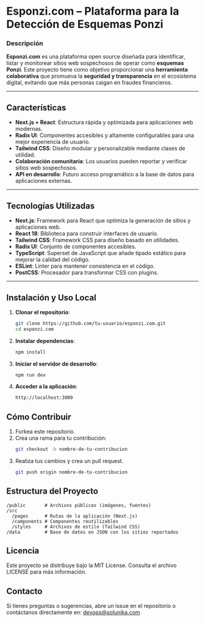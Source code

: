 # **Esponzi.com – Plataforma para la Detección de Esquemas Ponzi**

### **Descripción**
**Esponzi.com** es una plataforma open source diseñada para identificar, listar y monitorear sitios web sospechosos de operar como **esquemas Ponzi**. Este proyecto tiene como objetivo proporcionar una **herramienta colaborativa** que promueva la **seguridad y transparencia** en el ecosistema digital, evitando que más personas caigan en fraudes financieros.

---

## **Características**
- **Next.js + React**: Estructura rápida y optimizada para aplicaciones web modernas.
- **Radix UI**: Componentes accesibles y altamente configurables para una mejor experiencia de usuario.
- **Tailwind CSS**: Diseño modular y personalizable mediante clases de utilidad.
- **Colaboración comunitaria**: Los usuarios pueden reportar y verificar sitios web sospechosos.
- **API en desarrollo**: Futuro acceso programático a la base de datos para aplicaciones externas.

---

## **Tecnologías Utilizadas**
- **Next.js**: Framework para React que optimiza la generación de sitios y aplicaciones web.
- **React 18**: Biblioteca para construir interfaces de usuario.
- **Tailwind CSS**: Framework CSS para diseño basado en utilidades.
- **Radix UI**: Conjunto de componentes accesibles.
- **TypeScript**: Superset de JavaScript que añade tipado estático para mejorar la calidad del código.
- **ESLint**: Linter para mantener consistencia en el código.
- **PostCSS**: Procesador para transformar CSS con plugins.

---

## **Instalación y Uso Local**

1. **Clonar el repositorio**:
   ```bash
   git clone https://github.com/tu-usuario/esponzi.com.git
   cd esponzi.com
   ```
2. **Instalar dependencias**:
	```bash
	npm install
	```
3. **Iniciar el servidor de desarrollo**:
	```bash
	npm run dev
	```
4. **Acceder a la aplicación**:
	```bash
	http://localhost:3000
	```


## **Cómo Contribuir**

1.	Forkea este repositorio.
2.	Crea una rama para tu contribución:
	```bash
	git checkout -b nombre-de-tu-contribucion
	```
3.	Realiza tus cambios y crea un pull request.
	```bash
	git push origin nombre-de-tu-contribucion
	```


## **Estructura del Proyecto**
```
/public       # Archivos públicos (imágenes, fuentes)
/src          
  /pages      # Rutas de la aplicación (Next.js)
  /components # Componentes reutilizables
  /styles     # Archivos de estilo (Tailwind CSS)
/data         # Base de datos en JSON con los sitios reportados
```


## **Licencia**

Este proyecto se distribuye bajo la MIT License. Consulta el archivo LICENSE para más información.

## **Contacto**

Si tienes preguntas o sugerencias, abre un issue en el repositorio o contáctanos directamente en: [devops@solunika.com](mailto:devops@solunika.com)
